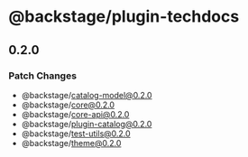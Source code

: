 # @backstage/plugin-techdocs

## 0.2.0

### Patch Changes

- @backstage/catalog-model@0.2.0
- @backstage/core@0.2.0
- @backstage/core-api@0.2.0
- @backstage/plugin-catalog@0.2.0
- @backstage/test-utils@0.2.0
- @backstage/theme@0.2.0
